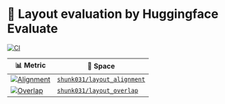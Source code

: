 # 🤗 Layout evaluation by Huggingface Evaluate
[![CI](https://github.com/shunk031/huggingface-evaluate_layout-metrics/actions/workflows/ci.yaml/badge.svg)](https://github.com/shunk031/huggingface-evaluate_layout-metrics/actions/workflows/ci.yaml)

| 📊 Metric | 🤗 Space |
|----------|--------- |
| [![Alignment](https://github.com/shunk031/huggingface-evaluate_layout-metrics/actions/workflows/layout_alignment.yaml/badge.svg)](https://github.com/shunk031/huggingface-evaluate_layout-metrics/actions/workflows/layout_alignment.yaml) | [`shunk031/layout_alignment`](https://huggingface.co/spaces/shunk031/layout_alignment) |
| [![Overlap](https://github.com/shunk031/huggingface-evaluate_layout-metrics/actions/workflows/layout_overlap.yaml/badge.svg)](https://github.com/shunk031/huggingface-evaluate_layout-metrics/actions/workflows/layout_overlap.yaml) | [`shunk031/layout_overlap`](https://huggingface.co/spaces/shunk031/layout_overlap) |
